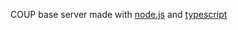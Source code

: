 COUP base server made with [node.js](https://nodejs.org) and [typescript](https://www.typescriptlang.org)